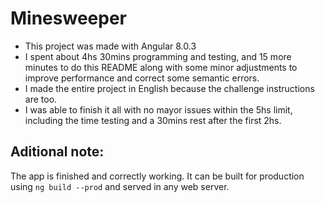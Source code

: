 # Minesweeper

  - This project was made with Angular 8.0.3
  - I spent about 4hs 30mins programming and testing, and 15 more minutes to do this README along with some minor adjustments to improve performance and correct some semantic errors.
  - I made the entire project in English because the challenge instructions are too.
  - I was able to finish it all with no mayor issues within the 5hs limit, including the time testing and a 30mins rest after the first 2hs.

## Aditional note:

  The app is finished and correctly working.
  It can be built for production using `ng build --prod` and served in any web server.

